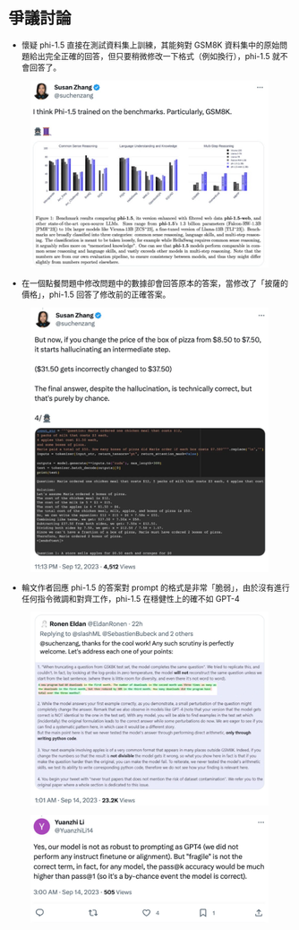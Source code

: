 # 爭議討論

* 懷疑 phi-1.5 直接在測試資料集上訓練，其能夠對 GSM8K 資料集中的原始問題給出完全正確的回答，但只要稍微修改一下格式（例如換行），phi-1.5 就不會回答了。

<figure><img src="../../../.gitbook/assets/image (25).png" alt="" width="563"><figcaption></figcaption></figure>

* 在一個點餐問題中修改問題中的數據卻會回答原本的答案，當修改了「披薩的價格」，phi-1.5 回答了修改前的正確答案。

<figure><img src="../../../.gitbook/assets/image (26).png" alt="" width="563"><figcaption></figcaption></figure>

* 輪文作者回應 phi-1.5 的答案對 prompt 的格式是非常「脆弱」，由於沒有進行任何指令微調和對齊工作，phi-1.5 在穩健性上的確不如 GPT-4

<figure><img src="../../../.gitbook/assets/image (27).png" alt="" width="563"><figcaption></figcaption></figure>

<figure><img src="../../../.gitbook/assets/image (29).png" alt="" width="563"><figcaption></figcaption></figure>
